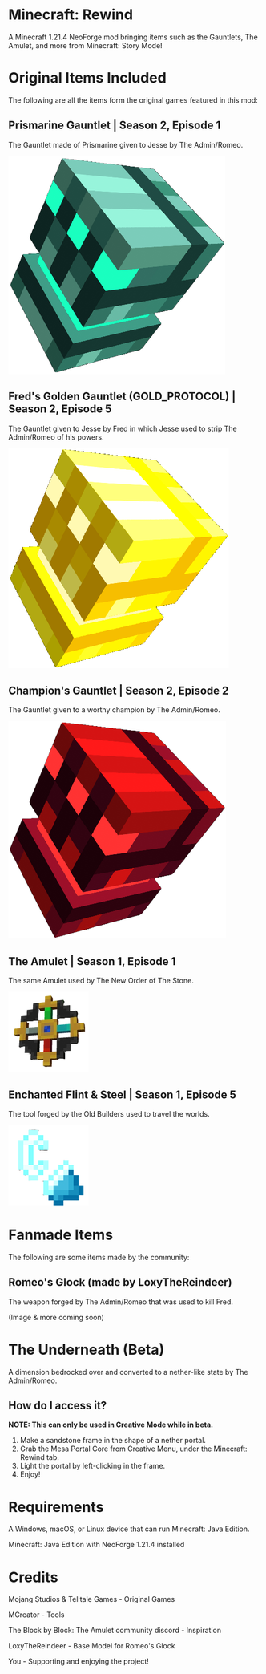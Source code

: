 # Minecraft: Rewind
A Minecraft 1.21.4 NeoForge mod bringing items such as the Gauntlets, The Amulet, and more from Minecraft: Story Mode!

# Original Items Included
The following are all the items form the original games featured in this mod:
## Prismarine Gauntlet | Season 2, Episode 1
The Gauntlet made of Prismarine given to Jesse by The Admin/Romeo.

![](/T_PrismarineGauntlet_Icon-2.png)

## Fred's Golden Gauntlet (GOLD_PROTOCOL) | Season 2, Episode 5
The Gauntlet given to Jesse by Fred in which Jesse used to strip The Admin/Romeo of his powers.

![](/T_GoldProtocol_Icon.png)
## Champion's Gauntlet | Season 2, Episode 2
The Gauntlet given to a worthy champion by The Admin/Romeo.

![](/T_ChampionGauntlet_Icon-2.png)
## The Amulet | Season 1, Episode 1
The same Amulet used by The New Order of The Stone.

![](/160px-Amulet-2.png)
## Enchanted Flint & Steel | Season 1, Episode 5
The tool forged by the Old Builders used to travel the worlds.

![](/Enchanted_Flint_and_Steel-2.png)

# Fanmade Items
The following are some items made by the community:

## Romeo's Glock (made by LoxyTheReindeer)
The weapon forged by The Admin/Romeo that was used to kill Fred. 

(Image & more coming soon)

# The Underneath (Beta)
A dimension bedrocked over and converted to a nether-like state by The Admin/Romeo.

## How do I access it?

**NOTE: This can only be used in Creative Mode while in beta.**

1. Make a sandstone frame in the shape of a nether portal.
2. Grab the Mesa Portal Core from Creative Menu, under the Minecraft: Rewind tab.
3. Light the portal by left-clicking in the frame.
4. Enjoy!

# Requirements

A Windows, macOS, or Linux device that can run Minecraft: Java Edition.

Minecraft: Java Edition with NeoForge 1.21.4 installed

# Credits

Mojang Studios & Telltale Games - Original Games

MCreator - Tools

The Block by Block: The Amulet community discord - Inspiration

LoxyTheReindeer - Base Model for Romeo's Glock

You - Supporting and enjoying the project!



